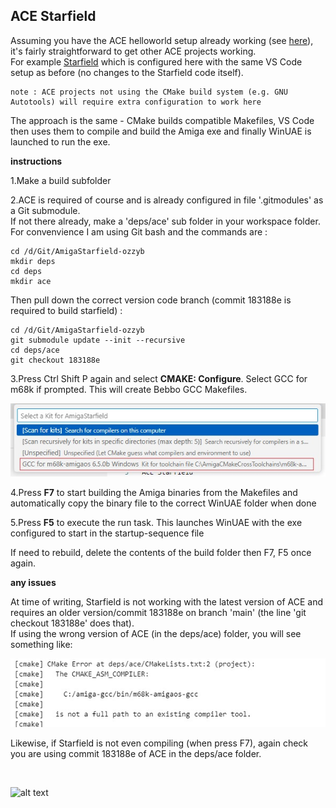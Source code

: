 

ACE Starfield
----

Assuming you have the ACE helloworld setup already working (see [here](https://github.com/0wen101/vscode-amiga-gcc-ACE-helloworld)), it's fairly straightforward to get other ACE projects working.<br>For example [Starfield](https://github.com/Ozzyboshi/AmigaStarfield) which is configured here with the same VS Code setup as before (no changes to the Starfield code itself).

```
note : ACE projects not using the CMake build system (e.g. GNU Autotools) will require extra configuration to work here
```

The approach is the same - CMake builds compatible Makefiles, VS Code then uses them to compile and build the Amiga exe and finally WinUAE is launched to run the exe.


**instructions**
<br>

1.Make a build subfolder

2.ACE is required of course and is already configured in file '.gitmodules' as a Git submodule.<br>If not there already, make a 'deps/ace' sub folder in your workspace folder. <br>For convenvience I am using Git bash and the commands are :

```
cd /d/Git/AmigaStarfield-ozzyb
mkdir deps
cd deps
mkdir ace
```


Then pull down the correct version code branch (commit 183188e is required to build starfield) : 

```
cd /d/Git/AmigaStarfield-ozzyb
git submodule update --init --recursive
cd deps/ace
git checkout 183188e
```

3.Press Ctrl Shift P again and select **CMAKE: Configure**. Select GCC for m68k if prompted. This will create Bebbo GCC Makefiles.

![alt text](docs/images/select-kit.jpg "select kit")

4.Press **F7** to start building the Amiga binaries from the Makefiles and automatically copy the binary file to the correct WinUAE folder when done

5.Press **F5** to execute the run task. This launches WinUAE with the exe configured to start in the startup-sequence file 

If need to rebuild, delete the contents of the build folder then F7, F5 once again.

**any issues**

At time of writing, Starfield is not working with the latest version of ACE and requires an older version/commit 183188e on branch 'main' (the line 'git checkout 183188e' does that). <br>If using the wrong version of ACE (in the deps/ace) folder, you will see something like:

![alt text](docs/images/asm-not-path.jpg "incorrect ACE branch/version")

Likewise, if Starfield is not even compiling (when press F7), again check you are using commit 183188e of ACE in the deps/ace folder.


<br>

![alt text](docs/images/Starfield3_001.gif "starfield")
